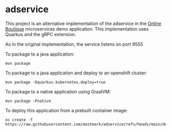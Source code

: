 # adservice

This project is an alternative implementation of the adservice in the [Online Boutique](https://github.com/GoogleCloudPlatform/microservices-demo) microservices demo application.
This implementation uses Quarkus and the gRPC extension.

As in the original implementation, the service listens on port 9555

To package to a java application:

    mvn package

To package to a java application and deploy to an openshift cluster:

    mvn package -Dquarkus.kubernetes.deploy=true

To package to a native application using GraalVM:

    mvn package -Pnative

To deploy this application from a prebuilt container image:

```
oc create -f https://raw.githubusercontent.com/mostmark/adservice/refs/heads/main/deployment.yaml

```

